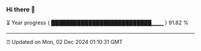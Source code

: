 ### Hi there 👋

⏳ Year progress { ███████████████████████████▁▁▁ } 91.82 %

---

⏰ Updated on Mon, 02 Dec 2024 01:10:31 GMT

